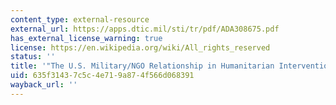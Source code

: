 ```yaml
---
content_type: external-resource
external_url: https://apps.dtic.mil/sti/tr/pdf/ADA308675.pdf
has_external_license_warning: true
license: https://en.wikipedia.org/wiki/All_rights_reserved
status: ''
title: '"The U.S. Military/NGO Relationship in Humanitarian Interventions." (PDF)'
uid: 635f3143-7c5c-4e71-9a87-4f566d068391
wayback_url: ''
---
```

